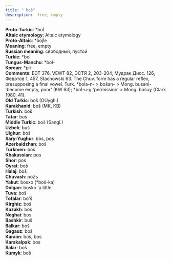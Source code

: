 ```yaml
---
title: " boš"
description:  free, empty
---
```


<strong>Proto-Turkic</strong>:  *boĺ<br>
<strong>Altaic etymology</strong>:  Altaic etymology<br>
<strong> Proto-Altaic</strong>:  *bojĺe<br>
<strong>Meaning</strong>:  free, empty<br>
<strong>Russian meaning</strong>:  свободный, пустой<br>
<strong>Turkic</strong>:  *boĺ<br>
<strong>Tungus-Manchu</strong>:  *bol-<br>
<strong>Korean</strong>:  *pɨi-<br>
<strong>Comments</strong>:  EDT 376, VEWT 82, ЭСТЯ 2, 203-204, Мудрак Дисс. 126, Федотов 1, 457, Stachowski 63. The Chuv. form has a regular reflex, presupposing a final vowel. Turk. *boĺa-n- > bošan- > Mong. busani- 'become empty, poor' (KW 63); *boĺ-u-g 'permission' > Mong. bošuɣ (Clark 1980, 41).<br>
<strong>Old Turkic</strong>:  boš (OUygh.)<br>
<strong>Karakhanid</strong>:  boš (MK, KB)<br>
<strong>Turkish</strong>:  boš<br>
<strong>Tatar</strong>:  buš<br>
<strong>Middle Turkic</strong>:  boš (Sangl.)<br>
<strong>Uzbek</strong>:  bụš<br>
<strong>Uighur</strong>:  boš<br>
<strong>Sary-Yughur</strong>:  bos, pos<br>
<strong>Azerbaidzhan</strong>:  boš<br>
<strong>Turkmen</strong>:  boš<br>
<strong>Khakassian</strong>:  pos<br>
<strong>Shor</strong>:  pos<br>
<strong>Oyrat</strong>:  boš<br>
<strong>Halaj</strong>:  boš<br>
<strong>Chuvash</strong>:  požъ<br>
<strong>Yakut</strong>:  bosxo (*boš-ka)<br>
<strong>Dolgan</strong>:  bosko 'a little'<br>
<strong>Tuva</strong>:  boš<br>
<strong>Tofalar</strong>:  bo'š<br>
<strong>Kirghiz</strong>:  boš<br>
<strong>Kazakh</strong>:  bos<br>
<strong>Noghai</strong>:  bos<br>
<strong>Bashkir</strong>:  buš<br>
<strong>Balkar</strong>:  boš<br>
<strong>Gagauz</strong>:  boš<br>
<strong>Karaim</strong>:  boš, bos<br>
<strong>Karakalpak</strong>:  bos<br>
<strong>Salar</strong>:  boš<br>
<strong>Kumyk</strong>:  boš<br>


